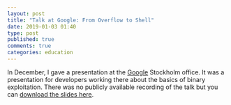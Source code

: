```yaml
---
layout: post
title: "Talk at Google: From Overflow to Shell"
date: 2019-01-03 01:40
type: post
published: true
comments: true
categories: education
---
```


In December, I gave a presentation at the [Google](https://google.com/) Stockholm office.
It was a presentation for developers working there about the basics of binary exploitation.
There was no publicly available recording of the talk but you can [download the slides here](/assets/other/google18-slides.pdf).
